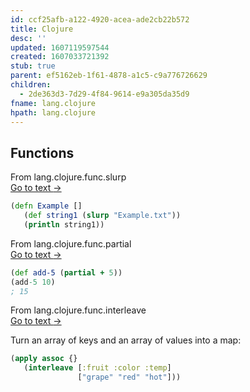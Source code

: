 ```yaml
---
id: ccf25afb-a122-4920-acea-ade2cb22b572
title: Clojure
desc: ''
updated: 1607119597544
created: 1607033721392
stub: true
parent: ef5162eb-1f61-4878-a1c5-c9a776726629
children:
  - 2de363d3-7d29-4f84-9614-e9a305da35d9
fname: lang.clojure
hpath: lang.clojure
---
```

## Functions

<div class="portal-container">
<div class="portal-head">
<div class="portal-backlink" >
<div class="portal-title">From <span class="portal-text-title">lang.clojure.func.slurp</span></div>
<a href="83e4d120-7d0b-4a4d-988c-d2deeb3581df.html" class="portal-arrow">Go to text <span class="right-arrow">→</span></a>
</div>
</div>
<div id="portal-parent-anchor" class="portal-parent" markdown="1">
<div class="portal-parent-fader-top"></div>
<div class="portal-parent-fader-bottom"></div>        
  
```clojure
(defn Example []
   (def string1 (slurp "Example.txt"))
   (println string1))
```

</div>    
</div>

<div class="portal-container">
<div class="portal-head">
<div class="portal-backlink" >
<div class="portal-title">From <span class="portal-text-title">lang.clojure.func.partial</span></div>
<a href="25876a61-5dc8-4b6a-8ceb-d1897d6e530a.html" class="portal-arrow">Go to text <span class="right-arrow">→</span></a>
</div>
</div>
<div id="portal-parent-anchor" class="portal-parent" markdown="1">
<div class="portal-parent-fader-top"></div>
<div class="portal-parent-fader-bottom"></div>        
  
```clojure
(def add-5 (partial + 5))
(add-5 10)
; 15
```

</div>    
</div>

<div class="portal-container">
<div class="portal-head">
<div class="portal-backlink" >
<div class="portal-title">From <span class="portal-text-title">lang.clojure.func.interleave</span></div>
<a href="aebace56-ddfb-4f76-828e-d1fdd3f514ca.html" class="portal-arrow">Go to text <span class="right-arrow">→</span></a>
</div>
</div>
<div id="portal-parent-anchor" class="portal-parent" markdown="1">
<div class="portal-parent-fader-top"></div>
<div class="portal-parent-fader-bottom"></div>        
  
Turn an array of keys and an array of values into a map:

```clojure
(apply assoc {}
   (interleave [:fruit :color :temp]
               ["grape" "red" "hot"]))
```

</div>    
</div>


